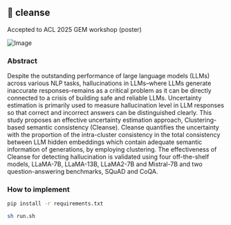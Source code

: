 ## 🧼 cleanse

Accepted to ACL 2025 GEM workshop (poster)

![Image](https://github.com/user-attachments/assets/d8d6e3b2-ee89-4119-b2f9-fc9859cf1c46)

### Abstract

Despite the outstanding performance of large language models (LLMs) across various NLP tasks, hallucinations in LLMs–where LLMs generate inaccurate responses–remains as a critical problem as it can be directly connected to a crisis of building safe and reliable LLMs. Uncertainty estimation is primarily used to measure hallucination level in LLM responses so that correct and incorrect answers can be distinguished clearly. This study proposes an effective uncertainty estimation approach, Clustering-based semantic consistency (Cleanse). Cleanse quantifies the uncertainty with the proportion of the intra-cluster consistency in the total consistency between LLM hidden embeddings which contain adequate semantic information of generations, by employing clustering. The effectiveness of Cleanse for detecting hallucination is validated using four off-the-shelf models, LLaMA-7B, LLaMA-13B, LLaMA2-7B and Mistral-7B and two question-answering benchmarks, SQuAD and CoQA.

### How to implement 

```bash
pip install -r requirements.txt
```

```bash
sh run.sh
```
